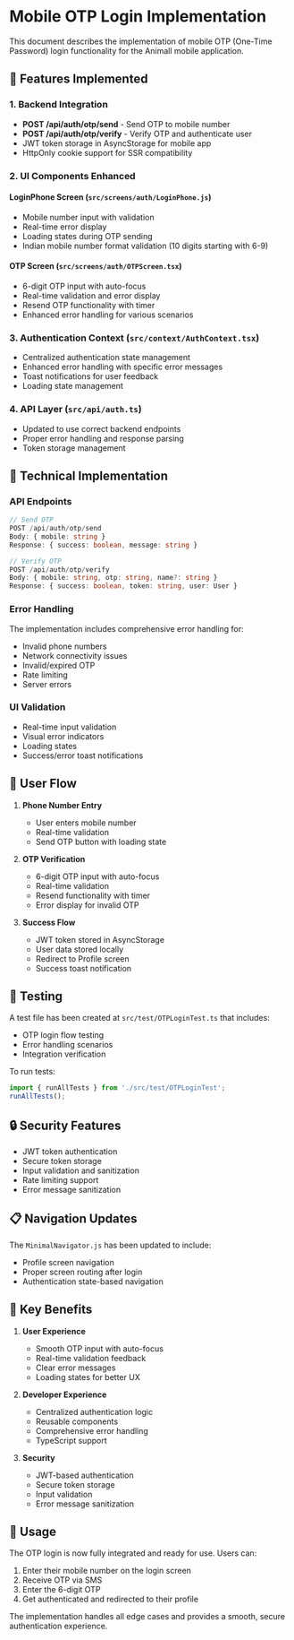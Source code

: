 # Mobile OTP Login Implementation

This document describes the implementation of mobile OTP (One-Time Password) login functionality for the Animall mobile application.

## 🚀 Features Implemented

### 1. Backend Integration
- **POST /api/auth/otp/send** - Send OTP to mobile number
- **POST /api/auth/otp/verify** - Verify OTP and authenticate user
- JWT token storage in AsyncStorage for mobile app
- HttpOnly cookie support for SSR compatibility

### 2. UI Components Enhanced

#### LoginPhone Screen (`src/screens/auth/LoginPhone.js`)
- Mobile number input with validation
- Real-time error display
- Loading states during OTP sending
- Indian mobile number format validation (10 digits starting with 6-9)

#### OTP Screen (`src/screens/auth/OTPScreen.tsx`)
- 6-digit OTP input with auto-focus
- Real-time validation and error display
- Resend OTP functionality with timer
- Enhanced error handling for various scenarios

### 3. Authentication Context (`src/context/AuthContext.tsx`)
- Centralized authentication state management
- Enhanced error handling with specific error messages
- Toast notifications for user feedback
- Loading state management

### 4. API Layer (`src/api/auth.ts`)
- Updated to use correct backend endpoints
- Proper error handling and response parsing
- Token storage management

## 🔧 Technical Implementation

### API Endpoints
```typescript
// Send OTP
POST /api/auth/otp/send
Body: { mobile: string }
Response: { success: boolean, message: string }

// Verify OTP
POST /api/auth/otp/verify
Body: { mobile: string, otp: string, name?: string }
Response: { success: boolean, token: string, user: User }
```

### Error Handling
The implementation includes comprehensive error handling for:
- Invalid phone numbers
- Network connectivity issues
- Invalid/expired OTP
- Rate limiting
- Server errors

### UI Validation
- Real-time input validation
- Visual error indicators
- Loading states
- Success/error toast notifications

## 📱 User Flow

1. **Phone Number Entry**
   - User enters mobile number
   - Real-time validation
   - Send OTP button with loading state

2. **OTP Verification**
   - 6-digit OTP input with auto-focus
   - Real-time validation
   - Resend functionality with timer
   - Error display for invalid OTP

3. **Success Flow**
   - JWT token stored in AsyncStorage
   - User data stored locally
   - Redirect to Profile screen
   - Success toast notification

## 🧪 Testing

A test file has been created at `src/test/OTPLoginTest.ts` that includes:
- OTP login flow testing
- Error handling scenarios
- Integration verification

To run tests:
```typescript
import { runAllTests } from './src/test/OTPLoginTest';
runAllTests();
```

## 🔒 Security Features

- JWT token authentication
- Secure token storage
- Input validation and sanitization
- Rate limiting support
- Error message sanitization

## 📋 Navigation Updates

The `MinimalNavigator.js` has been updated to include:
- Profile screen navigation
- Proper screen routing after login
- Authentication state-based navigation

## 🎯 Key Benefits

1. **User Experience**
   - Smooth OTP input with auto-focus
   - Real-time validation feedback
   - Clear error messages
   - Loading states for better UX

2. **Developer Experience**
   - Centralized authentication logic
   - Reusable components
   - Comprehensive error handling
   - TypeScript support

3. **Security**
   - JWT-based authentication
   - Secure token storage
   - Input validation
   - Error message sanitization

## 🚀 Usage

The OTP login is now fully integrated and ready for use. Users can:

1. Enter their mobile number on the login screen
2. Receive OTP via SMS
3. Enter the 6-digit OTP
4. Get authenticated and redirected to their profile

The implementation handles all edge cases and provides a smooth, secure authentication experience.

